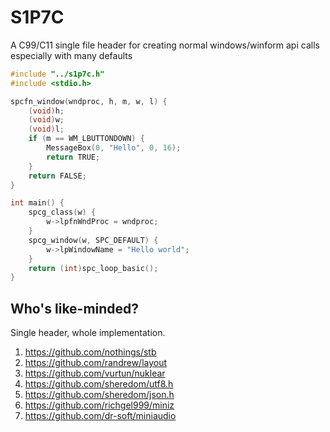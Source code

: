 # S1P7C
A C99/C11 single file header for creating normal windows/winform api calls
especially with many defaults

```c
#include "../s1p7c.h"
#include <stdio.h>

spcfn_window(wndproc, h, m, w, l) {
    (void)h;
    (void)w;
    (void)l;
    if (m == WM_LBUTTONDOWN) {
        MessageBox(0, "Hello", 0, 16);
        return TRUE;
    }
    return FALSE;
}

int main() {
    spcg_class(w) {
        w->lpfnWndProc = wndproc;
    }
    spcg_window(w, SPC_DEFAULT) {
        w->lpWindowName = "Hello world";
    }
    return (int)spc_loop_basic();
}
```

## Who's like-minded?
Single header, whole implementation.

1. https://github.com/nothings/stb
1. https://github.com/randrew/layout
1. https://github.com/vurtun/nuklear
1. https://github.com/sheredom/utf8.h
1. https://github.com/sheredom/json.h
1. https://github.com/richgel999/miniz
1. https://github.com/dr-soft/miniaudio


